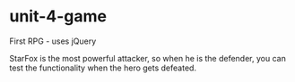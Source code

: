 # unit-4-game
First RPG - uses jQuery

StarFox is the most powerful attacker, so when he is the defender, you can test the functionality when the hero gets defeated.